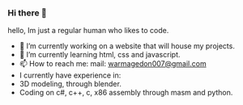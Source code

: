 ### Hi there 👋

<!--
**warmagedon007/warmagedon007** is a ✨ _special_ ✨ repository because its `README.md` (this file) appears on your GitHub profile.

Here are some ideas to get you started:

- 🔭 I’m currently working on ...
- 🌱 I’m currently learning ...
- 👯 I’m looking to collaborate on ...
- 🤔 I’m looking for help with ...
- 💬 Ask me about ...
- 📫 How to reach me: ...
- 😄 Pronouns: ...
- ⚡ Fun fact: ...
-->
hello, Im just a regular human who likes to code.
- 🔭 I’m currently working on a website that will house my projects.
- 🌱 I’m currently learning html, css and javascript.
- 📫 How to reach me: 
  mail: warmagedon007@gmail.com
- I currently have experience in:
- 3D modeling, through blender.
- Coding on c#, c++, c, x86 assembly through masm and python.
